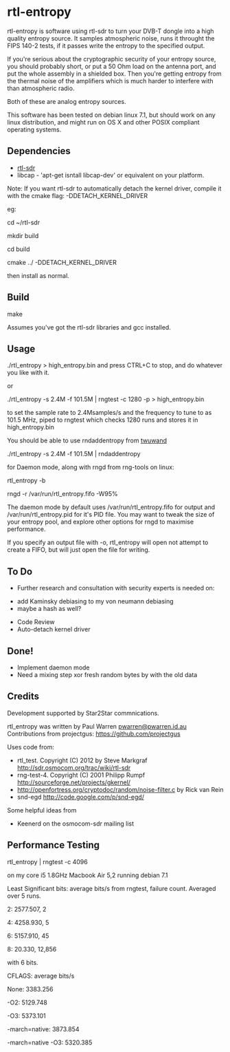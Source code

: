rtl-entropy
===========

rtl-entropy is software using rtl-sdr to turn your DVB-T dongle into a high quality entropy source. It samples atmospheric noise, runs it throught the FIPS 140-2 tests, if it passes write the entropy to the specified output. 

If you're serious about the cryptographic security of your entropy source, you should probably short, or put a 50 Ohm load on the antenna port, and put the whole assembly in a shielded box. Then you're getting entropy from the thermal noise of the amplifiers which is much harder to interfere with than atmospheric radio.

Both of these are analog entropy sources.

This software has been tested on debian linux 7.1, but should work on any linux distribution, and might run on OS X and other POSIX compliant operating systems.

Dependencies
------------

* [rtl-sdr](http://sdr.osmocom.org/trac/wiki/rtl-sdr)
* libcap - 'apt-get isntall libcap-dev' or equivalent on your platform.

Note: If you want rtl-sdr to automatically detach the kernel driver, compile it with the cmake flag: -DDETACH_KERNEL_DRIVER

eg:

cd ~/rtl-sdr

mkdir build

cd build

cmake ../ -DDETACH_KERNEL_DRIVER

then install as normal.

Build
-----

make 

Assumes you've got the rtl-sdr libraries and gcc installed.

Usage
-----

./rtl_entropy > high_entropy.bin
and press CTRL+C to stop, and do whatever you like with it.

or

./rtl_entropy -s 2.4M -f 101.5M | rngtest -c 1280 -p > high_entropy.bin

to set the sample rate to 2.4Msamples/s and the frequency to tune to as 101.5 MHz, piped to rngtest which checks 1280 runs and stores it in high_entropy.bin

You should be able to use rndaddentropy from [twuwand](http://github.com/rfinnie/twuewand)

./rtl_entropy -s 2.4M -f 101.5M | rndaddentropy

for Daemon mode, along with rngd from rng-tools on linux:

rtl_entropy -b

rngd -r /var/run/rtl_entropy.fifo -W95%

The daemon mode by default uses /var/run/rtl_entropy.fifo for output and /var/run/rtl_entropy.pid for it's PID file. You may want to tweak the size of your entropy pool, and explore other options for rngd to maximise performance.

If you specify an output file with -o, rtl_entropy will open not attempt to create a FIFO, but will just open the file for writing.

To Do
-----

- Further research and consultation with security experts is needed on:
 * add Kaminsky debiasing to my von neumann debiasing
 * maybe a hash as well?
- Code Review
- Auto-detach kernel driver


Done!
-----

* Implement daemon mode
* Need a mixing step xor fresh random bytes by with the old data


Credits
-------
Development supported by Star2Star commnications.

rtl_entropy was written by Paul Warren <pwarren@pwarren.id.au>
Contributions from projectgus: https://github.com/projectgus

Uses code from:

  * rtl_test. Copyright (C) 2012 by Steve Markgraf http://sdr.osmocom.org/trac/wiki/rtl-sdr
  * rng-test-4. Copyright (C) 2001 Philipp Rumpf http://sourceforge.net/projects/gkernel/
  * http://openfortress.org/cryptodoc/random/noise-filter.c by Rick van Rein
  * snd-egd http://code.google.com/p/snd-egd/

Some helpful ideas from
  * Keenerd on the osmocom-sdr mailing list



Performance Testing
-------------------

rtl_entropy | rngtest -c 4096

on my core i5 1.8GHz Macbook Air 5,2 running debian 7.1

Least Significant bits: average bits/s from rngtest, failure count.
Averaged over 5 runs. 

2: 2577.507, 2

4: 4258.930, 5

6: 5157.910, 45

8: 20.330, 12,856


with 6 bits. 

CFLAGS: average bits/s

None: 3383.256

-O2: 5129.748

-O3: 5373.101

-march=native: 3873.854	

-march=native -O3: 5320.385
